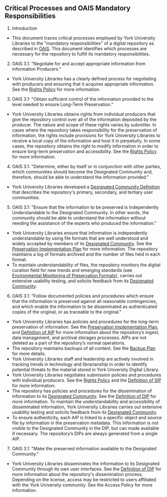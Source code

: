 ## Critical Processes and OAIS Mandatory Responsibilities

1. Introduction
  * This document traces critical processes employed by York University Libraries to the "mandatory responsibilities" of a digital repository as described in [OAIS](http://public.ccsds.org/publications/archive/650x0b1.pdf). This document identifies which processes are necessary for the repository to fulfill its mandatory responsibilities.
2. OAIS 3.1: "Negotiate for and accept appropriate information from information Producers."
  * York University Libraries has a clearly defined process for negotiating with producers and ensuring that it acquires appropriate information. See the [Rights Policy](https://digital.library.yorku.ca/documentation/digital-preservation-rights-policy) for more information.
3. OAIS 3.1: "Obtain sufficient control of the information provided to the level needed to ensure Long-Term Preservation."
  * York University Libraries obtains rights from individual producers that give the repository control over all of the information deposited by the producer. The nature and scope of these rights varies by submitter. In cases where the repository takes responsibility for the preservation of information, the rights include provisions for York University Libraries to receive a local copy of the information and host it in perpetuity. In some cases, the repository obtains the right to modify information in order to ensure long-term preservation and accessibility. See the [Rights Policy](https://digital.library.yorku.ca/documentation/digital-preservation-rights-policy) for more information.
4. OAIS 3.1: "Determine, either by itself or in conjunction with other parties, which communities should become the Designated Community and, therefore, should be able to understand the information provided."
  * York University Libraries developed a [Designated Community Definition](https://digital.library.yorku.ca/documentation/digital-preservation-designated-community-definition) that describes the repository's primary, secondary, and tertiary user communities.
5. OAIS 3.1: "Ensure that the information to be preserved is Independently Understandable to the Designated Community. In other words, the community should be able to understand the information without needing the assistance of the experts who produced the information."
  * York University Libraries ensure that information is independently understandable by using file formats that are well understood and widely accepted by members of its [Designated Community](https://digital.library.yorku.ca/documentation/digital-preservation-designated-community-definition). See the [Preservation Implementation Plan](https://digital.library.yorku.ca/documentation/digital-preservation-implementation-plan) for more information. The repository maintains a log of formats archived and the number of files held in each format.
  * To maintain understandability of files, the repository monitors the digital curation field for new trends and emerging standards (see [Environmental Monitoring of Preservation Formats](https://digital.library.yorku.ca/documentation/environmental-monitoring-preservation-formats)), carries out extensive usability testing, and solicits feedback from its [Designated Community](https://digital.library.yorku.ca/documentation/digital-preservation-designated-community-definition).
6. OAIS 3.1: "Follow documented policies and procedures which ensure that the information is preserved against all reasonable contingencies, and which enable the information to be disseminated as authenticated copies of the original, or as traceable to the original."
  * York University Libraries has policies and procedures for the long-term preservation of information. See the [Preservation Implementation Plan](https://digital.library.yorku.ca/documentation/digital-preservation-implementation-plan), and [Definition of AIP](https://digital.library.yorku.ca/documentation/definition-aip) for more information about the repository’s ingest, data management, and archival storages processes. AIPs are not deleted as a part of the repository’s normal operations.
  * The repository maintains backups of all content. See the [Backup Plan](https://digital.library.yorku.ca/documentation/digital-preservation-backup-plan) for more details.
  * York University Libraries staff and leadership are actively involved in tracking trends in technology and librarianship in order to identify potential threats to the material stored in York University Digital Library.
  * York University Libraries negotiates submission policies and procedures with individual producers. See the [Rights Policy](https://digital.library.yorku.ca/documentation/digital-preservation-rights-policy) and the [Definition of SIP](https://digital.library.yorku.ca/documentation/definition-sip) for more information.
  * The repository has policies and procedures for the dissemination of information to its [Designated Community](https://digital.library.yorku.ca/documentation/digital-preservation-designated-community-definition). See the [Definition of DIP](https://digital.library.yorku.ca/documentation/definition-dip) for more information. To maintain the understandability and accessibility of disseminated information, York University Libraries carries out extensive usability testing and solicits feedback from its [Designated Community](https://digital.library.yorku.ca/documentation/digital-preservation-designated-community-definition).
  * To ensure authenticity, each AIP is linked to a specific object and source file by information in the preservation metadata. This information is not visible to the Designated Community in the DIP, but can made available if necessary. The repository’s DIPs are always generated from a single AIP.
7.  OAIS 3.1: "Make the preserved information available to the Designated Community."
  * York University Libraries disseminates the information to its Designated Community through its own user interfaces. See the [Definition of DIP](https://digital.library.yorku.ca/documentation/definition-dip) for more information about the repository's dissemination process. Depending on the license, access may be restricted to users affiliated with the York University community. See the Access Policy for more information.

